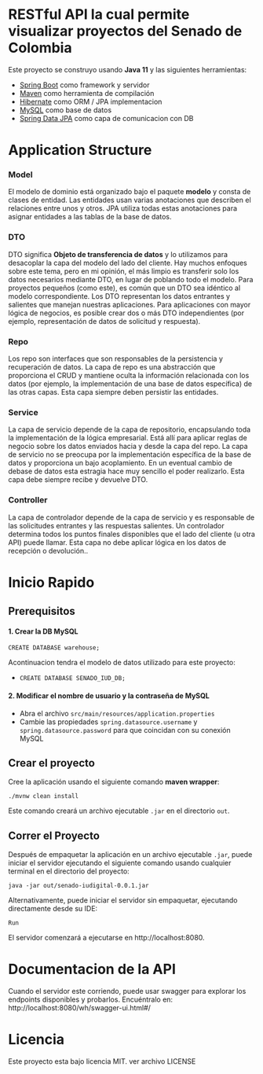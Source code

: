 # RESTful API la cual permite visualizar proyectos del Senado de Colombia
Este proyecto se construyo usando **Java 11** y las siguientes herramientas:
- [Spring Boot](https://spring.io/projects/spring-boot) como framework y servidor
- [Maven](https://maven.apache.org/) como herramienta de compilación
- [Hibernate](https://hibernate.org/) como ORM / JPA implementacion
- [MySQL](https://www.mysql.com/) como base de datos
- [Spring Data JPA](https://spring.io/projects/spring-data-jpa) como capa de comunicacion con DB


# Application Structure

### Model

El modelo de dominio está organizado bajo el paquete **modelo** y consta de clases de entidad. Las entidades usan varias anotaciones que describen el
relaciones entre unos y otros. JPA utiliza todas estas anotaciones para asignar entidades a las tablas de la base de datos.


### DTO

DTO significa **Objeto de transferencia de datos** y lo utilizamos para desacoplar la capa del modelo del lado del cliente. Hay muchos enfoques sobre este tema, pero en mi opinión, el más limpio es transferir solo los datos necesarios mediante DTO, en lugar de poblando todo el modelo. Para proyectos pequeños (como este), es común que un DTO sea idéntico al modelo correspondiente. Los DTO representan los datos entrantes y salientes que manejan nuestras aplicaciones. Para aplicaciones con mayor lógica de negocios, es posible crear dos o más DTO independientes (por ejemplo, representación de datos de solicitud y respuesta).

### Repo

Los repo son interfaces que son responsables de la persistencia y recuperación de datos. La capa de repo es una abstracción que proporciona el CRUD y mantiene oculta la información relacionada con los datos (por ejemplo, la implementación de una base de datos específica) de las otras capas. Esta capa siempre deben persistir las entidades.

### Service

La capa de servicio depende de la capa de repositorio, encapsulando toda la implementación de la lógica empresarial. Está allí para aplicar reglas de negocio sobre los datos enviados hacia y desde la capa del repo. 
La capa de servicio no se preocupa por la implementación específica de la base de datos y proporciona un bajo acoplamiento. En un eventual cambio de debase de datos esta estragia hace muy sencillo el poder realizarlo. 
Esta capa debe siempre recibe y devuelve DTO.

### Controller

La capa de controlador depende de la capa de servicio y es responsable de las solicitudes entrantes y las respuestas salientes. Un controlador determina todos los puntos finales disponibles que el lado del cliente (u otra API) puede llamar. Esta capa no debe aplicar lógica en los datos de recepción o devolución..

# Inicio Rapido

## Prerequisitos

#### 1. Crear la DB MySQL

```
CREATE DATABASE warehouse;
```
Acontinuacion tendra el modelo de datos utilizado para este proyecto:
 -  ```
    CREATE DATABASE SENADO_IUD_DB;
    ```

#### 2. Modificar el nombre de usuario y la contraseña de MySQL

- Abra el archivo ```src/main/resources/application.properties```
- Cambie las propiedades ```spring.datasource.username``` y ```spring.datasource.password``` para que coincidan con su conexión MySQL

## Crear el proyecto

Cree la aplicación usando el siguiente comando **maven wrapper**:
```
./mvnw clean install
```

Este comando creará un archivo ejecutable ```.jar``` en el directorio ```out```.

## Correr el Proyecto

Después de empaquetar la aplicación en un archivo ejecutable ```.jar```, puede iniciar el servidor ejecutando el siguiente comando usando cualquier terminal en el directorio del proyecto:
```
java -jar out/senado-iudigital-0.0.1.jar
```
Alternativamente, puede iniciar el servidor sin empaquetar, ejecutando directamente desde su IDE:
```
Run
```
El servidor comenzará a ejecutarse en http://localhost:8080.

# Documentacion de la API

Cuando el servidor este corriendo, puede usar swagger para explorar los endpoints disponibles y probarlos. Encuéntralo en:
http://localhost:8080/wh/swagger-ui.html#/

# Licencia
Este proyecto esta bajo licencia MIT. ver archivo LICENSE
